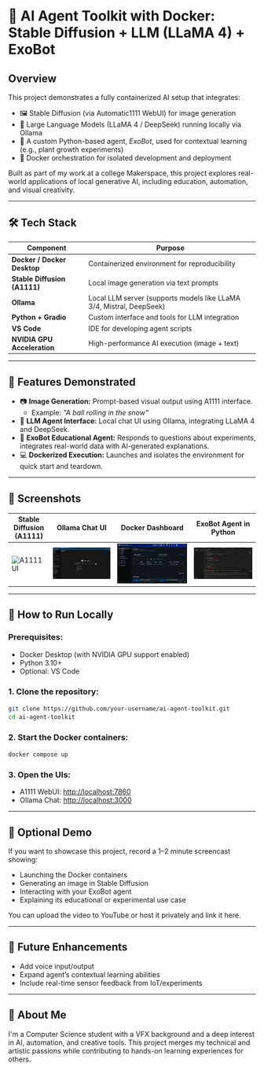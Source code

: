 # 🧠 AI Agent Toolkit with Docker: Stable Diffusion + LLM (LLaMA 4) + ExoBot

## Overview

This project demonstrates a fully containerized AI setup that integrates:
- 🖼️ Stable Diffusion (via Automatic1111 WebUI) for image generation
- 💬 Large Language Models (LLaMA 4 / DeepSeek) running locally via Ollama
- 🤖 A custom Python-based agent, *ExoBot*, used for contextual learning (e.g., plant growth experiments)
- 🐳 Docker orchestration for isolated development and deployment

Built as part of my work at a college Makerspace, this project explores real-world applications of local generative AI, including education, automation, and visual creativity.

---

## 🛠️ Tech Stack

| Component | Purpose |
|----------|---------|
| **Docker / Docker Desktop** | Containerized environment for reproducibility |
| **Stable Diffusion (A1111)** | Local image generation via text prompts |
| **Ollama** | Local LLM server (supports models like LLaMA 3/4, Mistral, DeepSeek) |
| **Python + Gradio** | Custom interface and tools for LLM integration |
| **VS Code** | IDE for developing agent scripts |
| **NVIDIA GPU Acceleration** | High-performance AI execution (image + text) |

---

## 🧪 Features Demonstrated

- 📷 **Image Generation:** Prompt-based visual output using A1111 interface.
  - Example: *"A ball rolling in the snow"*
- 🧠 **LLM Agent Interface:** Local chat UI using Ollama, integrating LLaMA 4 and DeepSeek.
- 🧬 **ExoBot Educational Agent:** Responds to questions about experiments, integrates real-world data with AI-generated explanations.
- 💻 **Dockerized Execution:** Launches and isolates the environment for quick start and teardown.

---

## 📸 Screenshots

| Stable Diffusion (A1111) | Ollama Chat UI | Docker Dashboard | ExoBot Agent in Python |
|--------------------------|----------------|------------------|------------------------|
| ![A1111 UI](./screenshots/a1111_user_interface.png) | ![Ollama Chat](./screenshots/docker-chat.png) | ![Docker](./screenshots/docker_ui.png) | ![ExoBot](./screenshots/exobot.png) |

---

## 🚀 How to Run Locally

### Prerequisites:
- Docker Desktop (with NVIDIA GPU support enabled)
- Python 3.10+
- Optional: VS Code

### 1. Clone the repository:
```bash
git clone https://github.com/your-username/ai-agent-toolkit.git
cd ai-agent-toolkit
```

### 2. Start the Docker containers:
```bash
docker compose up
```

### 3. Open the UIs:
- A1111 WebUI: [http://localhost:7860](http://localhost:7860)
- Ollama Chat: [http://localhost:3000](http://localhost:3000)

---

## 📼 Optional Demo

If you want to showcase this project, record a 1–2 minute screencast showing:
- Launching the Docker containers
- Generating an image in Stable Diffusion
- Interacting with your ExoBot agent
- Explaining its educational or experimental use case

You can upload the video to YouTube or host it privately and link it here.

---

## 🧩 Future Enhancements

- Add voice input/output
- Expand agent’s contextual learning abilities
- Include real-time sensor feedback from IoT/experiments

---

## 👋 About Me

I'm a Computer Science student with a VFX background and a deep interest in AI, automation, and creative tools. This project merges my technical and artistic passions while contributing to hands-on learning experiences for others.

